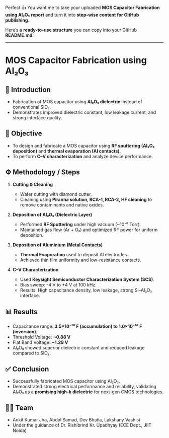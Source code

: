 Perfect 👍 You want me to take your uploaded **MOS Capacitor Fabrication using Al₂O₃ report** and turn it into **step-wise content for GitHub publishing**.

Here’s a **ready-to-use structure** you can copy into your GitHub **README.md**:

---

# MOS Capacitor Fabrication using Al₂O₃

## 📌 Introduction

* Fabrication of MOS capacitor using **Al₂O₃ dielectric** instead of conventional SiO₂.
* Demonstrates improved dielectric constant, low leakage current, and strong interface quality.

## 🎯 Objective

* To design and fabricate a MOS capacitor using **RF sputtering (Al₂O₃ deposition)** and **thermal evaporation (Al contacts)**.
* To perform **C–V characterization** and analyze device performance.

## ⚙️ Methodology / Steps

1. **Cutting & Cleaning**

   * Wafer cutting with diamond cutter.
   * Cleaning using **Piranha solution, RCA-1, RCA-2, HF cleaning** to remove contaminants and native oxides.

2. **Deposition of Al₂O₃ (Dielectric Layer)**

   * Performed **RF Sputtering** under high vacuum (\~10⁻⁶ Torr).
   * Maintained gas flow (Ar + O₂) and optimized RF power for uniform deposition.

3. **Deposition of Aluminium (Metal Contacts)**

   * **Thermal Evaporation** used to deposit Al electrodes.
   * Achieved thin film uniformity and low-resistance contacts.

4. **C–V Characterization**

   * Used **Keysight Semiconductor Characterization System (SCS)**.
   * Bias sweep: -4 V to +4 V at 100 kHz.
   * Results: High capacitance density, low leakage, strong Si–Al₂O₃ interface.

## 📊 Results

* Capacitance range: **3.5×10⁻¹⁰ F (accumulation) to 1.0×10⁻¹⁰ F (inversion)**.
* Threshold Voltage: **\~0.88 V**
* Flat Band Voltage: **\~1.29 V**
* Al₂O₃ showed superior dielectric constant and reduced leakage compared to SiO₂.

## ✅ Conclusion

* Successfully fabricated MOS capacitor using Al₂O₃.
* Demonstrated strong electrical performance and reliability, validating Al₂O₃ as a **promising high-k dielectric** for next-gen CMOS technologies.

## 👨‍🔬 Team

* Ankit Kumar Jha, Abdul Samad, Dev Bhatia, Lakshany Vashist
* Under the guidance of Dr. Rishibrind Kr. Upadhyay (ECE Dept., JIIT Noida)
